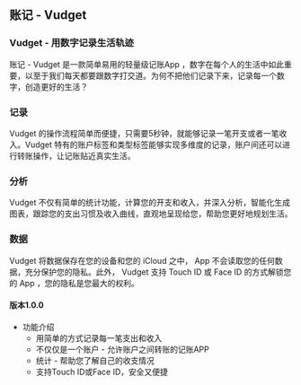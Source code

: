 ## 账记 - Vudget

### Vudget - 用数字记录生活轨迹
账记 - Vudget 是一款简单易用的轻量级记账App ，数字在每个人的生活中如此重要，以至于我们每天都要跟数字打交道。为何不把他们记录下来，记录每一个数字，创造更好的生活？

### 记录
Vudget 的操作流程简单而便捷，只需要5秒钟，就能够记录一笔开支或者一笔收入。Vudget 特有的账户标签和类型标签能够实现多维度的记录，账户间还可以进行转账操作，让记账贴近真实生活。

### 分析
Vudget 不仅有简单的统计功能，计算您的开支和收入，并深入分析，智能化生成图表，跟踪您的支出习惯及收入曲线，直观地呈现给您，帮助您更好地规划生活。

### 数据
Vudget 将数据保存在您的设备和您的 iCloud 之中， App 不会读取您的任何数据，充分保护您的隐私。此外， Vudget 支持 Touch ID 或 Face ID 的方式解锁您的 App ，您的隐私是您最大的权利。

#### 版本1.0.0
* 功能介绍
	* 用简单的方式记录每一笔支出和收入
	* 不仅仅是一个账户 - 允许账户之间转账的记账APP
	* 统计 - 帮助您了解自己的收支情况
	* 支持Touch ID或Face ID，安全又便捷
